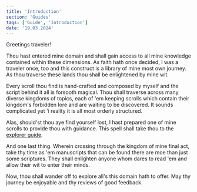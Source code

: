 ```yaml
---
title: 'Introduction'
section: 'Guides'
tags: ['Guide', 'Introduction']
date: '19.03.2024'
---
```


Greetings traveler!

Thou hast entered mine domain and shall gain access to all mine knowledge contained within these
dimensions. As faith hath once decided, I was a traveler once, too and this construct is a library
of mine most own journey. As thou traverse these lands thou shall be enlightened by mine wit.

Every scroll thou find is hand-crafted and composed by myself and the script behind it all is
forsooth magical. Thou shall traverse across many diverse kingdoms of topics, each of 'em keeping
scrolls which contain their kingdom's forbidden lore and are waiting to be discovered. It sounds
complicated yet 'i reality it is all most orderly structured.

Alas, should'st thou aye find yourself lost, I hast prepared one of mine scrolls to provide thou
with guidance. This spell shall take thou to the
[explorer guide](/explore/sections/guides/posts/explorerguide).

And one last thing. Wherein crossing through the kingdom of mine final act, take thy time as 'em
manuscripts that can be found there are moe than just some scriptures. They shall enlighten anyone
whom dares to read 'em and allow their wit to enter their minds.

Now, thou shall wander off to explore all's this domain hath to offer. May thy journey be enjoyable
and thy reviews of good feedback.
